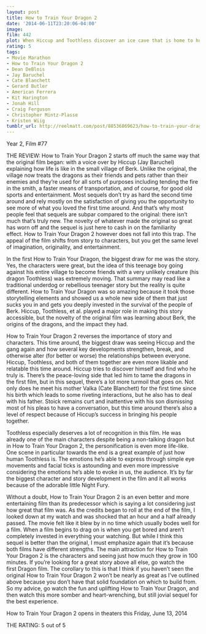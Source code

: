 ```yaml
---
layout: post
title: How to Train Your Dragon 2
date: '2014-06-11T23:20:06-04:00'
image: 
film: 442
plot: When Hiccup and Toothless discover an ice cave that is home to hundreds of new wild dragons and the mysterious Dragon Rider, the two friends find themselves at the center of a battle to protect the peace.
rating: 5
tags:
- Movie Marathon
- How to Train Your Dragon 2
- Dean DeBlois
- Jay Baruchel
- Cate Blanchett
- Gerard Butler
- American Ferrera
- Kit Harington
- Jonah Hill
- Craig Ferguson
- Christopher Mintz-Plasse
- Kristen Wiig
tumblr_url: http://reelmatt.com/post/88536869623/how-to-train-your-dragon-2
---
```


Year 2, Film #77

THE REVIEW: How to Train Your Dragon 2 starts off much the same way that the original film began: with a voice over by Hiccup (Jay Baruchel) explaining how life is like in the small village of Berk. Unlike the original, the village now treats the dragons as their friends and pets rather than their enemies and they’re used for all sorts of purposes including tending the fire in the smith, a faster means of transportation, and of course, for good old sports and entertainment. Most sequels don’t try as hard the second time around and rely mostly on the satisfaction of giving you the opportunity to see more of what you loved the first time around. And that’s why most people feel that sequels are subpar compared to the original: there isn’t much that’s truly new. The novelty of whatever made the original so great has worn off and the sequel is just here to cash in on the familiarity effect. How to Train Your Dragon 2 however does not fall into this trap. The appeal of the film shifts from story to characters, but you get the same level of imagination, originality, and entertainment.

In the first How to Train Your Dragon, the biggest draw for me was the story. Yes, the characters were great, but the idea of this teenage boy going against his entire village to become friends with a very unlikely creature (his dragon Toothless) was extremely moving. That summary may read like a traditional underdog or rebellious teenager story but the reality is quite different. How to Train Your Dragon was so amazing because it took those storytelling elements and showed us a whole new side of them that just sucks you in and gets you deeply invested in the survival of the people of Berk. Hiccup, Toothless, et al. played a major role in making this story accessible, but the novelty of the original film was learning about Berk, the origins of the dragons, and the impact they had.

How to Train Your Dragon 2 reverses the importance of story and characters. This time around, the biggest draw was seeing Hiccup and the gang again and how several key developments strengthen, break, and otherwise alter (for better or worse) the relationships between everyone. Hiccup, Toothless, and both of them together are even more likable and relatable this time around. Hiccup tries to discover himself and find who he truly is. There’s the peace-loving side that led him to tame the dragons in the first film, but in this sequel, there’s a lot more turmoil that goes on. Not only does he meet his mother Valka (Cate Blanchett) for the first time since his birth which leads to some riveting interactions, but he also has to deal with his father. Stoick remains curt and inattentive with his son dismissing most of his pleas to have a conversation, but this time around there’s also a level of respect because of Hiccup’s success in bringing his people together.

Toothless especially deserves a lot of recognition in this film. He was already one of the main characters despite being a non-talking dragon but in How to Train Your Dragon 2, the personification is even more life-like. One scene in particular towards the end is a great example of just how human Toothless is. The emotions he’s able to express through simple eye movements and facial ticks is astounding and even more impressive considering the emotions he’s able to evoke in us, the audience. It’s by far the biggest character and story development in the film and it all works because of the adorable little Night Fury.

Without a doubt, How to Train Your Dragon 2 is an even better and more entertaining film than its predecessor which is saying a lot considering just how great that film was. As the credits began to roll at the end of the film, I looked down at my watch and was shocked that an hour and a half already passed. The movie felt like it blew by in no time which usually bodes well for a film. When a film begins to drag on is when you get bored and aren’t completely invested in everything your watching. But while I think this sequel is better than the original, I must emphasize again that it’s because both films have different strengths. The main attraction for How to Train Your Dragon 2 is the characters and seeing just how much they grow in 100 minutes. If you’re looking for a great story above all else, go watch the first Dragon film. The corollary to this is that I think if you haven’t seen the original How to Train Your Dragon 2 won’t be nearly as great as I’ve outlined above because you don’t have that solid foundation on which to build from. So my advice, go watch the fun and uplifting How to Train Your Dragon, and then watch this more somber and heart-wrenching, but still jovial sequel for the best experience.

How to Train Your Dragon 2 opens in theaters this Friday, June 13, 2014

THE RATING: 5 out of 5
